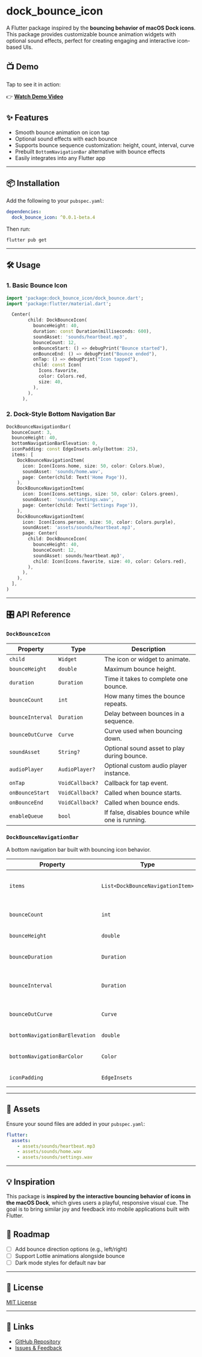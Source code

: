 # dock_bounce_icon

A Flutter package inspired by the **bouncing behavior of macOS Dock icons**. This package provides customizable bounce animation widgets with optional sound effects, perfect for creating engaging and interactive icon-based UIs.



## 📺 Demo

Tap to see it in action:

👉 [**Watch Demo Video**](https://www.youtube.com/watch?v=2a8VWyNKbmc)



## ✨ Features

- Smooth bounce animation on icon tap
- Optional sound effects with each bounce
- Supports bounce sequence customization: height, count, interval, curve
- Prebuilt `BottomNavigationBar` alternative with bounce effects
- Easily integrates into any Flutter app

---

## 📦 Installation

Add the following to your `pubspec.yaml`:

```yaml
dependencies:
  dock_bounce_icon: ^0.0.1-beta.4
````

Then run:

```bash
flutter pub get
```

---

## 🛠️ Usage

### 1. Basic Bounce Icon

```dart
import 'package:dock_bounce_icon/dock_bounce.dart';
import 'package:flutter/material.dart';

  Center(
        child: DockBounceIcon(
          bounceHeight: 40,
          duration: const Duration(milliseconds: 600),
          soundAsset: 'sounds/heartbeat.mp3',
          bounceCount: 12,
          onBounceStart: () => debugPrint("Bounce started"),
          onBounceEnd: () => debugPrint("Bounce ended"),
          onTap: () => debugPrint("Icon tapped"),
          child: const Icon(
            Icons.favorite,
            color: Colors.red,
            size: 40,
          ),
        ),
      ),
```

### 2. Dock-Style Bottom Navigation Bar

```dart
DockBounceNavigationBar(
  bounceCount: 3,
  bounceHeight: 40,
  bottomNavigationBarElevation: 0,
  iconPadding: const EdgeInsets.only(bottom: 25),
  items: [
    DockBounceNavigationItem(
      icon: Icon(Icons.home, size: 50, color: Colors.blue),
      soundAsset: 'sounds/home.wav',
      page: Center(child: Text('Home Page')),
    ),
    DockBounceNavigationItem(
      icon: Icon(Icons.settings, size: 50, color: Colors.green),
      soundAsset: 'sounds/settings.wav',
      page: Center(child: Text('Settings Page')),
    ),
    DockBounceNavigationItem(
      icon: Icon(Icons.person, size: 50, color: Colors.purple),
      soundAsset: 'assets/sounds/heartbeat.mp3',
      page: Center(
        child: DockBounceIcon(
          bounceHeight: 40,
          bounceCount: 12,
          soundAsset: sounds/heartbeat.mp3',
          child: Icon(Icons.favorite, size: 40, color: Colors.red),
        ),
      ),
    ),
  ],
)
```

---

## 🎛️ API Reference

### `DockBounceIcon`

| Property         | Type            | Description                                     |
| ---------------- | --------------- | ----------------------------------------------- |
| `child`          | `Widget`        | The icon or widget to animate.                  |
| `bounceHeight`   | `double`        | Maximum bounce height.                          |
| `duration`       | `Duration`      | Time it takes to complete one bounce.           |
| `bounceCount`    | `int`           | How many times the bounce repeats.              |
| `bounceInterval` | `Duration`      | Delay between bounces in a sequence.            |
| `bounceOutCurve` | `Curve`         | Curve used when bouncing down.                  |
| `soundAsset`     | `String?`       | Optional sound asset to play during bounce.     |
| `audioPlayer`    | `AudioPlayer?`  | Optional custom audio player instance.          |
| `onTap`          | `VoidCallback?` | Callback for tap event.                         |
| `onBounceStart`  | `VoidCallback?` | Called when bounce starts.                      |
| `onBounceEnd`    | `VoidCallback?` | Called when bounce ends.                        |
| `enableQueue`    | `bool`          | If false, disables bounce while one is running. |

### `DockBounceNavigationBar`

A bottom navigation bar built with bouncing icon behavior.

| Property                       | Type                             | Description                          |
| ------------------------------ | -------------------------------- | ------------------------------------ |
| `items`                        | `List<DockBounceNavigationItem>` | Navigation items with bounce + page. |
| `bounceCount`                  | `int`                            | Number of bounces on item tap.       |
| `bounceHeight`                 | `double`                         | Bounce height.                       |
| `bounceDuration`               | `Duration`                       | Duration of each bounce.             |
| `bounceInterval`               | `Duration`                       | Interval between bounce repetitions. |
| `bounceOutCurve`               | `Curve`                          | Curve for bounce return.             |
| `bottomNavigationBarElevation` | `double`                         | Elevation of nav bar.                |
| `bottomNavigationBarColor`     | `Color`                          | Background color of nav bar.         |
| `iconPadding`                  | `EdgeInsets`                     | Padding for icons.                   |

---

## 📁 Assets

Ensure your sound files are added in your `pubspec.yaml`:

```yaml
flutter:
  assets:
    - assets/sounds/heartbeat.mp3
    - assets/sounds/home.wav
    - assets/sounds/settings.wav
```

---

## 💡 Inspiration

This package is **inspired by the interactive bouncing behavior of icons in the macOS Dock**, which gives users a playful, responsive visual cue. The goal is to bring similar joy and feedback into mobile applications built with Flutter.


## 🚧 Roadmap

* [ ] Add bounce direction options (e.g., left/right)
* [ ] Support Lottie animations alongside bounce
* [ ] Dark mode styles for default nav bar

---

## 📄 License

[MIT License](https://github.com/mo7amedaliEbaid/bounce_icon/blob/main/LICENSE)

---

## 🔗 Links

* [GitHub Repository](https://github.com/mo7amedaliEbaid/bounce_icon.git)
* [Issues & Feedback](https://github.com/mo7amedaliEbaid/bounce_icon/issues)



